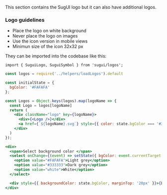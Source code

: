 This section contains the SugUI logo but it can also have additional logos.

### Logo guidelines

- Place the logo on white background
- Never place the logo on images
- Use the icon version in mobile views
- Minimun size of the icon 32x32 px

They can be imported into the codebase like this:

`import { SuguiLogo, SuguiSymbol } from 'sugui/logos';`

<style>
  .logo {
    margin: 20px;
    display: inline-block;
    text-align: center;
  }
</style>

```jsx noeditor
const logos = require('../helpers/loadLogos').default

const initialState = {
  bgColor: '#FAFAFA'
};

const Logos = Object.keys(logos).map(logoName => {
  const Logo = logos[logoName]
  return (
    <div className="logo" key={logoName}>
      <div>{<Logo />}</div>
      <a href={`${logoName}.svg`} style={{ color: state.bgColor === '#333333' ? 'white' : 'black' }}>{logoName}.svg</a>
    </div>
  )
});

<div>
  <span>Select background color </span>
  <select onChange={(event) => setState({ bgColor: event.currentTarget.value })}>
    <option value="#FAFAFA">Light grey</option>
    <option value="#333333">Dark grey</option>
    <option value="white">White</option>
  </select>

  <div style={{ backgroundColor: state.bgColor, marginTop: '20px' }}>{Logos}</div>
</div>
```
